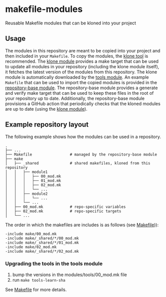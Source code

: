 # makefile-modules
Reusable Makefile modules that can be kloned into your project

## Usage

The modules in this repository are meant to be copied into your project and then included in your `Makefile`.
To copy the modules, the [klone tool](https://github.com/cert-manager/klone) is recommended.
The [klone module](./modules/klone/) provides a make target that can be used to update all modules in your repository (including the klone module itself),
it fetches the latest version of the modules from this repository. The klone module is automatically downloaded by the [tools module](./modules/tools/).
An example `Makefile` that can be used to import the copied modules is provided in the [repository-base module](./modules/repository-base/base/Makefile).
The repository-base module provides a generate and verify make target that can be used to keep these files in the root of your repository up to date.
Additionally, the repository-base module provisions a GitHub action that periodically checks that the kloned modules are up to date (using the [klone module](./modules/klone/)).

## Example repository layout

The following example shows how the modules can be used in a repository.

```
.
├── ...
├── Makefile                 # managed by the repository-base module
├── make
│   ├── _shared              # shared makefiles, kloned from this repository
│   │   ├── module1
│   │   │   ├── 00_mod.mk
│   │   │   ├── 01_mod.mk
│   │   │   ├── 02_mod.mk
│   │   │   └── ...
│   │   ├── module2
│   │   │   └── ...
│   │   └── ...
│   ├── 00_mod.mk            # repo-specific variables
│   ├── 02_mod.mk            # repo-specific targets
│   └── ...
```

The order in which the makefiles are includes is as follows (see [Makefile](./modules/repository-base/base/Makefile))):
```
-include make/00_mod.mk
-include make/_shared/*/00_mod.mk
-include make/_shared/*/01_mod.mk
-include make/02_mod.mk
-include make/_shared/*/02_mod.mk
```

### Upgrading the tools in the tools module

1. bump the versions in the modules/tools/00_mod.mk file
2. run `make tools-learn-sha`

See [Makefile](./Makefile) for more details.
